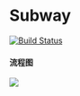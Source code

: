 # Subway
[![Build Status](https://travis-ci.com/NeuSovo/Subway.svg?branch=test)](https://travis-ci.com/NeuSovo/Subway)


#### 流程图

![](https://ws4.sinaimg.cn/large/006tNc79ly1fz0slycd0kj310e0hg40s.jpg)
